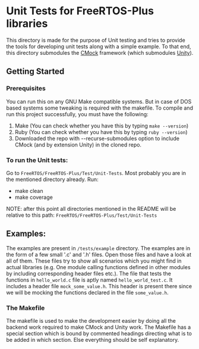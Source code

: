 # Unit Tests for FreeRTOS-Plus libraries
This directory is made for the purpose of Unit testing and tries to provide the tools for developing unit tests along with a simple example. To that end, this directory submodules the [CMock](https://github.com/ThrowTheSwitch/CMock) framework (which submodules [Unity](https://github.com/throwtheswitch/unity/tree/cf949f45ca6d172a177b00da21310607b97bc7a7)).

## Getting Started
### Prerequisites
You can run this on any GNU Make compatible systems. But in case of DOS based systems some tweaking is required with the makefile.
To compile and run this project successfully, you must have the following:
1. Make (You can check whether you have this by typing `make --version`)
2. Ruby (You can check whether you have this by typing `ruby --version`)
3. Downloaded the repo with --recurse-submodules option to include CMock (and by extension Unity) in the cloned repo.

### To run the Unit tests:
Go to `FreeRTOS/FreeRTOS-Plus/Test/Unit-Tests`. Most probably you are in the mentioned directory already.
Run:
- make clean
- make coverage

NOTE: after this point all directories mentioned in the README will be relative to this path: `FreeRTOS/FreeRTOS-Plus/Test/Unit-Tests`

## Examples:
The examples are present in `/tests/example` directory. The examples are in the form of a few small '.c' and '.h' files. Open those files and have a look at all of them. These files try to show all scenarios which you might find in actual libraries (e.g. One module calling functions defined in other modules by including corresponding header files etc.).
The file that tests the functions in `hello_world.c` file is aptly named `hello_world_test.c`. It includes a header file `mock_some_value.h`. This header is present there since we will be mocking the functions declared in the file `some_value.h`.

### The Makefile
The makefile is used to make the development easier by doing all the backend work required to make CMock and Unity work. The Makefile has a special section which is bound by commented headings directing what is to be added in which section. Else everything should be self explanatory.
